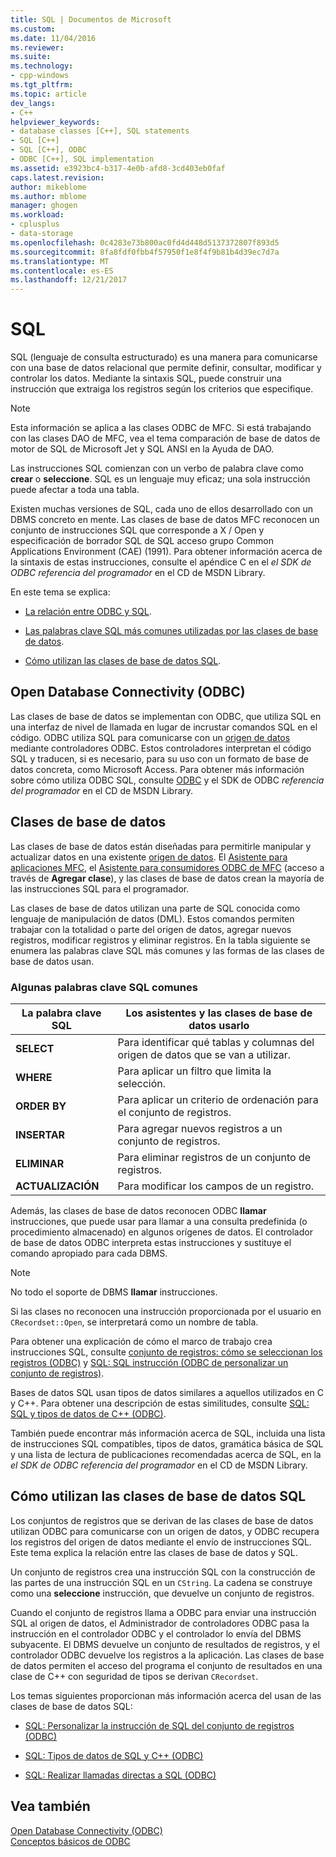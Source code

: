 ```yaml
---
title: SQL | Documentos de Microsoft
ms.custom: 
ms.date: 11/04/2016
ms.reviewer: 
ms.suite: 
ms.technology:
- cpp-windows
ms.tgt_pltfrm: 
ms.topic: article
dev_langs:
- C++
helpviewer_keywords:
- database classes [C++], SQL statements
- SQL [C++]
- SQL [C++], ODBC
- ODBC [C++], SQL implementation
ms.assetid: e3923bc4-b317-4e0b-afd8-3cd403eb0faf
caps.latest.revision: 
author: mikeblome
ms.author: mblome
manager: ghogen
ms.workload:
- cplusplus
- data-storage
ms.openlocfilehash: 0c4283e73b800ac0fd4d448d5137372807f893d5
ms.sourcegitcommit: 8fa8fdf0fbb4f57950f1e8f4f9b81b4d39ec7d7a
ms.translationtype: MT
ms.contentlocale: es-ES
ms.lasthandoff: 12/21/2017
---
```

# <a name="sql"></a>SQL
SQL (lenguaje de consulta estructurado) es una manera para comunicarse con una base de datos relacional que permite definir, consultar, modificar y controlar los datos. Mediante la sintaxis SQL, puede construir una instrucción que extraiga los registros según los criterios que especifique.  
  
> [!NOTE]
>  Esta información se aplica a las clases ODBC de MFC. Si está trabajando con las clases DAO de MFC, vea el tema comparación de base de datos de motor de SQL de Microsoft Jet y SQL ANSI en la Ayuda de DAO.  
  
 Las instrucciones SQL comienzan con un verbo de palabra clave como **crear** o **seleccione**. SQL es un lenguaje muy eficaz; una sola instrucción puede afectar a toda una tabla.  
  
 Existen muchas versiones de SQL, cada uno de ellos desarrollado con un DBMS concreto en mente. Las clases de base de datos MFC reconocen un conjunto de instrucciones SQL que corresponde a X / Open y especificación de borrador SQL de SQL acceso grupo Common Applications Environment (CAE) (1991). Para obtener información acerca de la sintaxis de estas instrucciones, consulte el apéndice C en el *el SDK de ODBC* *referencia del programador* en el CD de MSDN Library.  
  
 En este tema se explica:  
  
-   [La relación entre ODBC y SQL](#_core_open_database_connectivity_.28.odbc.29).  
  
-   [Las palabras clave SQL más comunes utilizadas por las clases de base de datos](#_core_the_database_classes).  
  
-   [Cómo utilizan las clases de base de datos SQL](#_core_how_the_database_classes_use_sql).  
  
##  <a name="_core_open_database_connectivity_.28.odbc.29"></a>Open Database Connectivity (ODBC)  
 Las clases de base de datos se implementan con ODBC, que utiliza SQL en una interfaz de nivel de llamada en lugar de incrustar comandos SQL en el código. ODBC utiliza SQL para comunicarse con un [origen de datos](../../data/odbc/data-source-odbc.md) mediante controladores ODBC. Estos controladores interpretan el código SQL y traducen, si es necesario, para su uso con un formato de base de datos concreta, como Microsoft Access. Para obtener más información sobre cómo utiliza ODBC SQL, consulte [ODBC](../../data/odbc/odbc-basics.md) y el SDK de ODBC *referencia del programador* en el CD de MSDN Library.  
  
##  <a name="_core_the_database_classes"></a>Clases de base de datos  
 Las clases de base de datos están diseñadas para permitirle manipular y actualizar datos en una existente [origen de datos](../../data/odbc/data-source-odbc.md). El [Asistente para aplicaciones MFC](../../mfc/reference/database-support-mfc-application-wizard.md), el [Asistente para consumidores ODBC de MFC](../../mfc/reference/adding-an-mfc-odbc-consumer.md) (acceso a través de **Agregar clase**), y las clases de base de datos crean la mayoría de las instrucciones SQL para el programador.  
  
 Las clases de base de datos utilizan una parte de SQL conocida como lenguaje de manipulación de datos (DML). Estos comandos permiten trabajar con la totalidad o parte del origen de datos, agregar nuevos registros, modificar registros y eliminar registros. En la tabla siguiente se enumera las palabras clave SQL más comunes y las formas de las clases de base de datos usan.  
  
### <a name="some-common-sql-keywords"></a>Algunas palabras clave SQL comunes  
  
|La palabra clave SQL|Los asistentes y las clases de base de datos usarlo|  
|-----------------|---------------------------------------------|  
|**SELECT**|Para identificar qué tablas y columnas del origen de datos que se van a utilizar.|  
|**WHERE**|Para aplicar un filtro que limita la selección.|  
|**ORDER BY**|Para aplicar un criterio de ordenación para el conjunto de registros.|  
|**INSERTAR**|Para agregar nuevos registros a un conjunto de registros.|  
|**ELIMINAR**|Para eliminar registros de un conjunto de registros.|  
|**ACTUALIZACIÓN**|Para modificar los campos de un registro.|  
  
 Además, las clases de base de datos reconocen ODBC **llamar** instrucciones, que puede usar para llamar a una consulta predefinida (o procedimiento almacenado) en algunos orígenes de datos. El controlador de base de datos ODBC interpreta estas instrucciones y sustituye el comando apropiado para cada DBMS.  
  
> [!NOTE]
>  No todo el soporte de DBMS **llamar** instrucciones.  
  
 Si las clases no reconocen una instrucción proporcionada por el usuario en `CRecordset::Open`, se interpretará como un nombre de tabla.  
  
 Para obtener una explicación de cómo el marco de trabajo crea instrucciones SQL, consulte [conjunto de registros: cómo se seleccionan los registros (ODBC)](../../data/odbc/recordset-how-recordsets-select-records-odbc.md) y [SQL: SQL instrucción (ODBC de personalizar un conjunto de registros)](../../data/odbc/sql-customizing-your-recordsets-sql-statement-odbc.md).  
  
 Bases de datos SQL usan tipos de datos similares a aquellos utilizados en C y C++. Para obtener una descripción de estas similitudes, consulte [SQL: SQL y tipos de datos de C++ (ODBC)](../../data/odbc/sql-sql-and-cpp-data-types-odbc.md).  
  
 También puede encontrar más información acerca de SQL, incluida una lista de instrucciones SQL compatibles, tipos de datos, gramática básica de SQL y una lista de lectura de publicaciones recomendadas acerca de SQL, en la *el SDK de ODBC* *referencia del programador*  en el CD de MSDN Library.  
  
##  <a name="_core_how_the_database_classes_use_sql"></a>Cómo utilizan las clases de base de datos SQL  
 Los conjuntos de registros que se derivan de las clases de base de datos utilizan ODBC para comunicarse con un origen de datos, y ODBC recupera los registros del origen de datos mediante el envío de instrucciones SQL. Este tema explica la relación entre las clases de base de datos y SQL.  
  
 Un conjunto de registros crea una instrucción SQL con la construcción de las partes de una instrucción SQL en un `CString`. La cadena se construye como una **seleccione** instrucción, que devuelve un conjunto de registros.  
  
 Cuando el conjunto de registros llama a ODBC para enviar una instrucción SQL al origen de datos, el Administrador de controladores ODBC pasa la instrucción en el controlador ODBC y el controlador lo envía del DBMS subyacente. El DBMS devuelve un conjunto de resultados de registros, y el controlador ODBC devuelve los registros a la aplicación. Las clases de base de datos permiten el acceso del programa el conjunto de resultados en una clase de C++ con seguridad de tipos se derivan `CRecordset`.  
  
 Los temas siguientes proporcionan más información acerca del usan de las clases de base de datos SQL:  
  
-   [SQL: Personalizar la instrucción de SQL del conjunto de registros (ODBC)](../../data/odbc/sql-customizing-your-recordsets-sql-statement-odbc.md)  
  
-   [SQL: Tipos de datos de SQL y C++ (ODBC)](../../data/odbc/sql-sql-and-cpp-data-types-odbc.md)  
  
-   [SQL: Realizar llamadas directas a SQL (ODBC)](../../data/odbc/sql-making-direct-sql-calls-odbc.md)  
  
## <a name="see-also"></a>Vea también  
 [Open Database Connectivity (ODBC)](../../data/odbc/open-database-connectivity-odbc.md)   
 [Conceptos básicos de ODBC](../../data/odbc/odbc-basics.md)